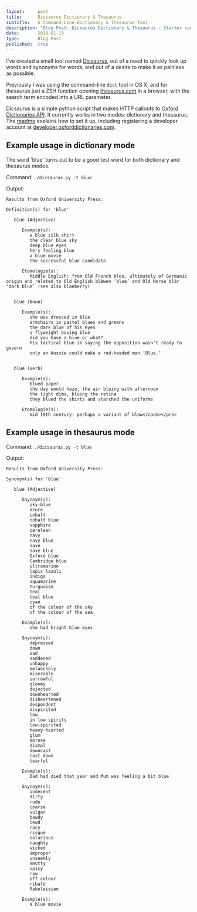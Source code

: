 ```yaml
---
layout:     post
title:      Dicsaurus Dictionary & Thesaurus
subtitle:   A Command-Line Dictionary & Thesaurus Tool
description: "Blog Post: Dicsaurus Dictionary & Thesaurus - Starter code for implementing a Command-Line Dictionary & Thesaurus Tool"
date:       2018-01-19
type:       Blog Post
published:  true
---
```



I've created a small tool named [Dicsaurus](https://github.com/robinrob/dicsaurus), out of a need to quickly look up
 words and synonyms for words, and out of a desire to make it as painless as possible.

Previously I was using the command-line `dict` tool in OS X, and for thesaurus just a ZSH function opening [thesaurus.com](http://www.thesaurus.com/)
 in a browser, with the search term encoded into a URL parameter.

Dicsaurus is a simple python script that makes HTTP callouts to [Oxford Dictionaries API](https://developer.oxforddictionaries.com/).
It currently works in two modes: dictionary and thesaurus. The [readme](https://github.com/robinrob/dicsaurus/blob/master/README.md)
explains how to set it up, including registering a developer account at [developer.oxforddictionaries.com](https://developer.oxforddictionaries.com).

## Example usage in dictionary mode
The word 'blue' turns out to be a good test word for both dictionary and thesaurus modes.

Command: `./dicsaurus.py -t blue`

Output:

```plaintext
Results from Oxford University Press:

Definition(s) for 'blue'

   blue (Adjective)

      Example(s):
         a blue silk shirt
         the clear blue sky
         deep blue eyes
         he's feeling blue
         a blue movie
         the successful blue candidate

      Etomologie(s):
         Middle English: from Old French bleu, ultimately of Germanic origin and related to Old English blǣwen ‘blue’ and Old Norse blár ‘dark blue’ (see also blaeberry)


   blue (Noun)

      Example(s):
         she was dressed in blue
         armchairs in pastel blues and greens
         the dark blue of his eyes
         a flyweight boxing blue
         did you have a blue or what?
         his tactical blue in saying the opposition wasn't ready to govern
         only an Aussie could make a red-headed man ‘Blue.’


   blue (Verb)

      Example(s):
         blued paper
         the day would haze, the air bluing with afternoon
         the light dims, bluing the retina
         they blued the shirts and starched the uniforms

      Etomologie(s):
         mid 19th century: perhaps a variant of blow</code></pre>
```

## Example usage in thesaurus mode
Command: `./dicsaurus.py -t blue`

Output:

```plaintext
Results from Oxford University Press:

Synonym(s) for 'blue'

   blue (Adjective)

      Snynoym(s):
         sky-blue
         azure
         cobalt
         cobalt blue
         sapphire
         cerulean
         navy
         navy blue
         saxe
         saxe blue
         Oxford blue
         Cambridge blue
         ultramarine
         lapis lazuli
         indigo
         aquamarine
         turquoise
         teal
         teal blue
         cyan
         of the colour of the sky
         of the colour of the sea

      Example(s):
         she had bright blue eyes

      Snynoym(s):
         depressed
         down
         sad
         saddened
         unhappy
         melancholy
         miserable
         sorrowful
         gloomy
         dejected
         downhearted
         disheartened
         despondent
         dispirited
         low
         in low spirits
         low-spirited
         heavy-hearted
         glum
         morose
         dismal
         downcast
         cast down
         tearful

      Example(s):
         Dad had died that year and Mum was feeling a bit blue

      Snynoym(s):
         indecent
         dirty
         rude
         coarse
         vulgar
         bawdy
         lewd
         racy
         risqué
         salacious
         naughty
         wicked
         improper
         unseemly
         smutty
         spicy
         raw
         off colour
         ribald
         Rabelaisian

      Example(s):
         a blue movie

```
